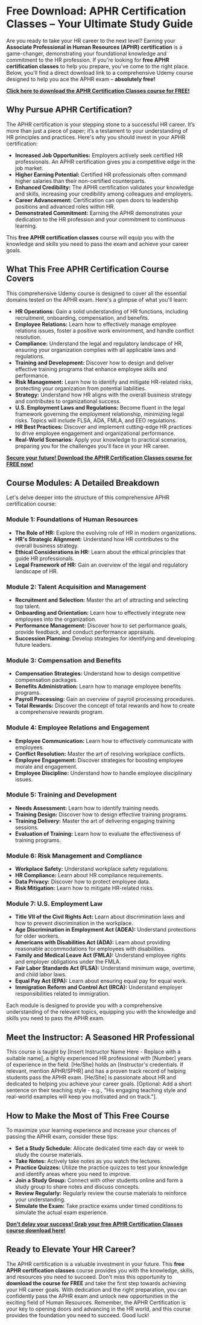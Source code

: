 # Free Download: APHR Certification Classes – Your Ultimate Study Guide

Are you ready to take your HR career to the next level? Earning your **Associate Professional in Human Resources (APHR) certification** is a game-changer, demonstrating your foundational knowledge and commitment to the HR profession. If you're looking for **free APHR certification classes** to help you prepare, you've come to the right place. Below, you'll find a direct download link to a comprehensive Udemy course designed to help you ace the APHR exam – **absolutely free!**

[**Click here to download the APHR Certification Classes course for FREE!**](https://udemywork.com/aphr-certification-classes)

## Why Pursue APHR Certification?

The APHR certification is your stepping stone to a successful HR career. It’s more than just a piece of paper; it’s a testament to your understanding of HR principles and practices. Here's why you should invest in your APHR certification:

*   **Increased Job Opportunities:** Employers actively seek certified HR professionals. An APHR certification gives you a competitive edge in the job market.
*   **Higher Earning Potential:** Certified HR professionals often command higher salaries than their non-certified counterparts.
*   **Enhanced Credibility:** The APHR certification validates your knowledge and skills, increasing your credibility among colleagues and employers.
*   **Career Advancement:** Certification can open doors to leadership positions and advanced roles within HR.
*   **Demonstrated Commitment:** Earning the APHR demonstrates your dedication to the HR profession and your commitment to continuous learning.

This **free APHR certification classes** course will equip you with the knowledge and skills you need to pass the exam and achieve your career goals.

## What This Free APHR Certification Course Covers

This comprehensive Udemy course is designed to cover all the essential domains tested on the APHR exam. Here's a glimpse of what you'll learn:

*   **HR Operations:** Gain a solid understanding of HR functions, including recruitment, onboarding, compensation, and benefits.
*   **Employee Relations:** Learn how to effectively manage employee relations issues, foster a positive work environment, and handle conflict resolution.
*   **Compliance:** Understand the legal and regulatory landscape of HR, ensuring your organization complies with all applicable laws and regulations.
*   **Training and Development:** Discover how to design and deliver effective training programs that enhance employee skills and performance.
*   **Risk Management:** Learn how to identify and mitigate HR-related risks, protecting your organization from potential liabilities.
*   **Strategy:** Understand how HR aligns with the overall business strategy and contributes to organizational success.
*   **U.S. Employment Laws and Regulations:** Become fluent in the legal framework governing the employment relationship, minimizing legal risks. Topics will include FLSA, ADA, FMLA, and EEO regulations.
*   **HR Best Practices:** Discover and implement cutting-edge HR practices to drive employee engagement and organizational performance.
*   **Real-World Scenarios:** Apply your knowledge to practical scenarios, preparing you for the challenges you'll face in your HR career.

[**Secure your future! Download the APHR Certification Classes course for FREE now!**](https://udemywork.com/aphr-certification-classes)

## Course Modules: A Detailed Breakdown

Let's delve deeper into the structure of this comprehensive APHR certification course:

### Module 1: Foundations of Human Resources

*   **The Role of HR:** Explore the evolving role of HR in modern organizations.
*   **HR's Strategic Alignment:** Understand how HR contributes to the overall business strategy.
*   **Ethical Considerations in HR:** Learn about the ethical principles that guide HR professionals.
*   **Legal Framework of HR:** Gain an overview of the legal and regulatory landscape of HR.

### Module 2: Talent Acquisition and Management

*   **Recruitment and Selection:** Master the art of attracting and selecting top talent.
*   **Onboarding and Orientation:** Learn how to effectively integrate new employees into the organization.
*   **Performance Management:** Discover how to set performance goals, provide feedback, and conduct performance appraisals.
*   **Succession Planning:** Develop strategies for identifying and developing future leaders.

### Module 3: Compensation and Benefits

*   **Compensation Strategies:** Understand how to design competitive compensation packages.
*   **Benefits Administration:** Learn how to manage employee benefits programs.
*   **Payroll Processing:** Gain an overview of payroll processing procedures.
*   **Total Rewards:** Discover the concept of total rewards and how to create a comprehensive rewards program.

### Module 4: Employee Relations and Engagement

*   **Employee Communication:** Learn how to effectively communicate with employees.
*   **Conflict Resolution:** Master the art of resolving workplace conflicts.
*   **Employee Engagement:** Discover strategies for boosting employee morale and engagement.
*   **Employee Discipline:** Understand how to handle employee disciplinary issues.

### Module 5: Training and Development

*   **Needs Assessment:** Learn how to identify training needs.
*   **Training Design:** Discover how to design effective training programs.
*   **Training Delivery:** Master the art of delivering engaging training sessions.
*   **Evaluation of Training:** Learn how to evaluate the effectiveness of training programs.

### Module 6: Risk Management and Compliance

*   **Workplace Safety:** Understand workplace safety regulations.
*   **HR Compliance:** Learn about HR compliance requirements.
*   **Data Privacy:** Discover how to protect employee data.
*   **Risk Mitigation:** Learn how to mitigate HR-related risks.

### Module 7: U.S. Employment Law

*   **Title VII of the Civil Rights Act:** Learn about discrimination laws and how to prevent discrimination in the workplace.
*   **Age Discrimination in Employment Act (ADEA):** Understand protections for older workers.
*   **Americans with Disabilities Act (ADA):** Learn about providing reasonable accommodations for employees with disabilities.
*   **Family and Medical Leave Act (FMLA):** Understand employee rights and employer obligations under the FMLA.
*   **Fair Labor Standards Act (FLSA):** Understand minimum wage, overtime, and child labor laws.
*   **Equal Pay Act (EPA):** Learn about ensuring equal pay for equal work.
*   **Immigration Reform and Control Act (IRCA):** Understand employer responsibilities related to immigration.

Each module is designed to provide you with a comprehensive understanding of the relevant topics, equipping you with the knowledge and skills you need to pass the APHR exam.

## Meet the Instructor: A Seasoned HR Professional

This course is taught by [Insert Instructor Name Here - Replace with a suitable name], a highly experienced HR professional with [Number] years of experience in the field. [He/She] holds an [Instructor's credentials. If relevant, mention APHR/SPHR] and has a proven track record of helping students pass the APHR exam. [He/She] is passionate about HR and dedicated to helping you achieve your career goals. [Optional: Add a short sentence on their teaching style - e.g., "His engaging teaching style and real-world examples will keep you motivated and on track."].

## How to Make the Most of This Free Course

To maximize your learning experience and increase your chances of passing the APHR exam, consider these tips:

*   **Set a Study Schedule:** Allocate dedicated time each day or week to study the course materials.
*   **Take Notes:** Actively take notes as you watch the lectures.
*   **Practice Quizzes:** Utilize the practice quizzes to test your knowledge and identify areas where you need to improve.
*   **Join a Study Group:** Connect with other students online and form a study group to share notes and discuss concepts.
*   **Review Regularly:** Regularly review the course materials to reinforce your understanding.
*   **Simulate the Exam:** Take practice exams under timed conditions to simulate the actual exam experience.

[**Don't delay your success! Grab your free APHR Certification Classes course download here!**](https://udemywork.com/aphr-certification-classes)

## Ready to Elevate Your HR Career?

The APHR certification is a valuable investment in your future. This **free APHR certification classes** course provides you with the knowledge, skills, and resources you need to succeed. Don't miss this opportunity to **download the course for FREE** and take the first step towards achieving your HR career goals. With dedication and the right preparation, you can confidently pass the APHR exam and unlock new opportunities in the exciting field of Human Resources. Remember, the APHR Certification is your key to opening doors and advancing in the HR world, and this course provides the foundation you need to succeed. Good luck!
